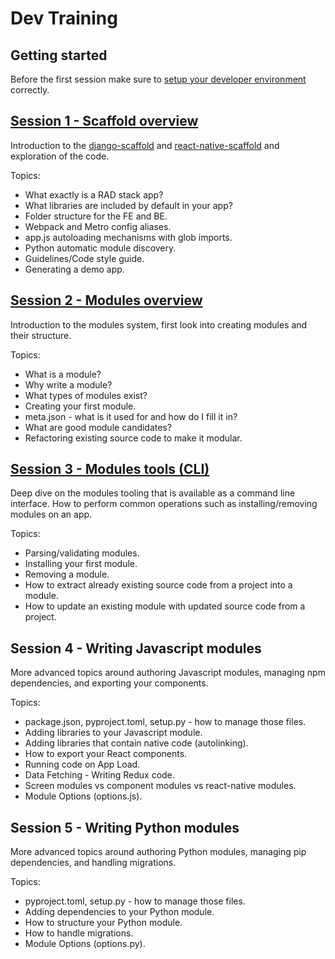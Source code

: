# Dev Training

## Getting started

Before the first session make sure to [setup your developer environment](https://docs.crowdbotics.com/setting-up-your-developer-environment) correctly.

## [Session 1 - Scaffold overview](/session-1)

Introduction to the [django-scaffold](https://github.com/crowdbotics/django-scaffold/) and [react-native-scaffold](https://github.com/crowdbotics/react-native-scaffold/) and exploration of the code.

Topics:
- What exactly is a RAD stack app?
- What libraries are included by default in your app?
- Folder structure for the FE and BE.
- Webpack and Metro config aliases.
- app.js autoloading mechanisms with glob imports.
- Python automatic module discovery.
- Guidelines/Code style guide.
- Generating a demo app.

## [Session 2 - Modules overview](/session-2)

Introduction to the modules system, first look into creating modules and their structure.

Topics:
- What is a module?
- Why write a module?
- What types of modules exist?
- Creating your first module.
- meta.json - what is it used for and how do I fill it in?
- What are good module candidates?
- Refactoring existing source code to make it modular.

## [Session 3 - Modules tools (CLI)](/session-3)

Deep dive on the modules tooling that is available as a command line interface. How to perform common operations such as installing/removing modules on an app.

Topics:
- Parsing/validating modules.
- Installing your first module.
- Removing a module.
- How to extract already existing source code from a project into a module.
- How to update an existing module with updated source code from a project.

## Session 4 - Writing Javascript modules

More advanced topics around authoring Javascript modules, managing npm dependencies, and exporting your components.

Topics:
- package.json, pyproject.toml, setup.py - how to manage those files.
- Adding libraries to your Javascript module.
- Adding libraries that contain native code (autolinking).
- How to export your React components.
- Running code on App Load.
- Data Fetching - Writing Redux code.
- Screen modules vs component modules vs react-native modules.
- Module Options (options.js).

## Session 5 - Writing Python modules

More advanced topics around authoring Python modules, managing pip dependencies, and handling migrations.

Topics:
- pyproject.toml, setup.py - how to manage those files.
- Adding dependencies to your Python module.
- How to structure your Python module.
- How to handle migrations.
- Module Options (options.py).
